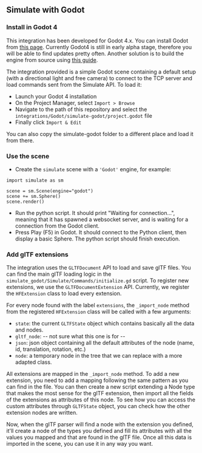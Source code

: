 ## Simulate with Godot

### Install in Godot 4
This integration has been developed for Godot 4.x. You can install Godot from [this page](https://godotengine.org/article/dev-snapshot-godot-4-0-alpha-11).
Currently Godot4 is still in early alpha stage, therefore you will be able to find updates pretty often. Another solution is to build the engine from source using [this guide](https://docs.godotengine.org/en/latest/development/compiling/).

The integration provided is a simple Godot scene containing a default setup (with a directional light and free camera) to connect to the TCP server and load commands sent from the Simulate API.
To load it:
- Launch your Godot 4 installation
- On the Project Manager, select `Import > Browse`
- Navigate to the path of this repository and select the `integrations/Godot/simulate-godot/project.godot` file
- Finally click `Import & Edit`

You can also copy the simulate-godot folder to a different place and load it from there.

### Use the scene
- Create the `simulate` scene with a `'Godot'` engine, for example:
```
import simulate as sm

scene = sm.Scene(engine="godot")
scene += sm.Sphere()
scene.render()
```
- Run the python script. It should print "Waiting for connection...", meaning that it has spawned a websocket server, and is waiting for a connection from the Godot client.
- Press Play (F5) in Godot. It should connect to the Python client, then display a basic Sphere. The python script should finish execution.

### Add glTF extensions

The integration uses the `GLTFDocument` API to load and save glTF files. You can find the main glTF loading logic in the `simulate_godot/Simulate/Commands/initialize.gd` script.
To register new extensions, we use the `GLTFDocumentExtension` API. Currently, we register the `HFExtension` class to load every extension.

For every node found with the label `extensions`, the `_import_node` method from the registered `HFExtension` class will be called with a few arguments:
- `state`: the current `GLTFState` object which contains basically all the data and nodes.
- `gltf_node`: -- not sure what this one is for --
- `json`: json object containing all the default attributes of the node (name, id, translation, rotation, etc.)
- `node`: a temporary node in the tree that we can replace with a more adapted class. 

All extensions are mapped in the `_import_node` method. To add a new extension, you need to add a mapping following the same pattern as you can find in the file.
You can then create a new script extending a Node type that makes the most sense for the glTF extension, then import all the fields of the extensions as attributes of this node.
To see how you can access the custom attributes through `GLTFState` object, you can check how the other extension nodes are written. 

Now, when the glTF parser will find a node with the extension you defined, it'll create a node of the types you defined and fill its attributes with all the values you mapped and that are found in the glTF file.
Once all this data is imported in the scene, you can use it in any way you want. 